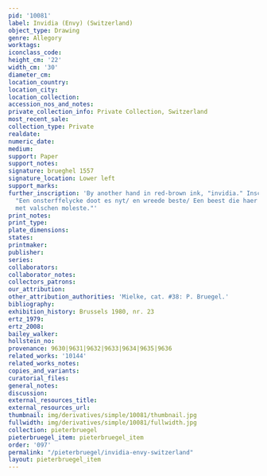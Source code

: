 ```yaml
---
pid: '10081'
label: Invidia (Envy) (Switzerland)
object_type: Drawing
genre: Allegory
worktags:
iconclass_code:
height_cm: '22'
width_cm: '30'
diameter_cm:
location_country:
location_city:
location_collection:
accession_nos_and_notes:
private_collection_info: Private Collection, Switzerland
most_recent_sale:
collection_type: Private
realdate:
numeric_date:
medium:
support: Paper
support_notes:
signature: brueghel 1557
signature_location: Lower left
support_marks:
further_inscription: 'By another hand in red-brown ink, "invidia." Inscription below:
  "Een onsterffelycke doot es nyt/ en wreede beste/ Een beest die haer seluen eet/
  met valschen moleste."'
print_notes:
print_type:
plate_dimensions:
states:
printmaker:
publisher:
series:
collaborators:
collaborator_notes:
collectors_patrons:
our_attribution:
other_attribution_authorities: 'Mielke, cat. #38: P. Bruegel.'
bibliography:
exhibition_history: Brussels 1980, nr. 23
ertz_1979:
ertz_2008:
bailey_walker:
hollstein_no:
provenance: 9630|9631|9632|9633|9634|9635|9636
related_works: '10144'
related_works_notes:
copies_and_variants:
curatorial_files:
general_notes:
discussion:
external_resources_title:
external_resources_url:
thumbnail: img/derivatives/simple/10081/thumbnail.jpg
fullwidth: img/derivatives/simple/10081/fullwidth.jpg
collection: pieterbruegel
pieterbruegel_item: pieterbruegel_item
order: '097'
permalink: "/pieterbruegel/invidia-envy-switzerland"
layout: pieterbruegel_item
---
```

